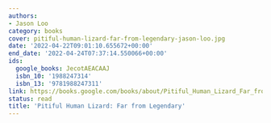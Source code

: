 ```yaml
---
authors:
- Jason Loo
category: books
cover: pitiful-human-lizard-far-from-legendary-jason-loo.jpg
date: '2022-04-22T09:01:10.655672+00:00'
end_date: '2022-04-24T07:37:14.550066+00:00'
ids:
  google_books: JecotAEACAAJ
  isbn_10: '1988247314'
  isbn_13: '9781988247311'
link: https://books.google.com/books/about/Pitiful_Human_Lizard_Far_from_Legendary.html?hl=&id=JecotAEACAAJ
status: read
title: 'Pitiful Human Lizard: Far from Legendary'
---
```

